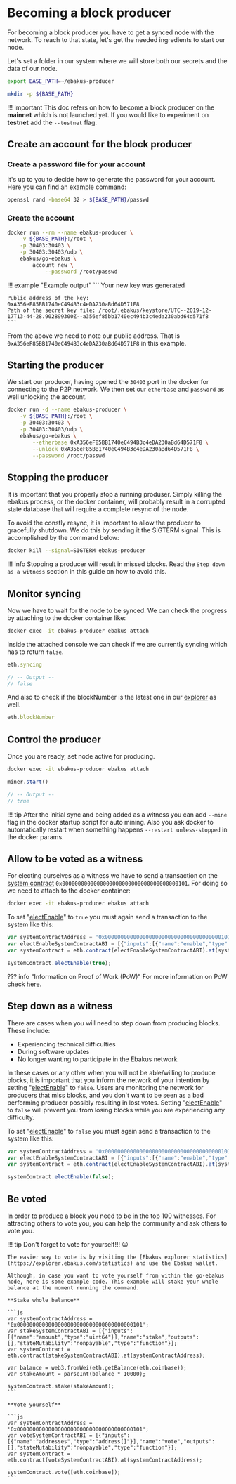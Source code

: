 # Becoming a block producer

For becoming a block producer you have to get a synced node with the network. To reach to that state, let's get the needed ingredients to start our node.

Let's set a folder in our system where we will store both our secrets and the data of our node.

```bash
export BASE_PATH=~/ebakus-producer

mkdir -p ${BASE_PATH}
```

!!! important
    This doc refers on how to become a block producer on the **mainnet** which is not launched yet. If you would like to experiment on **testnet** add the `--testnet` flag.

## Create an account for the block producer

### Create a password file for your account

It's up to you to decide how to generate the password for your account. Here you can find an example command:

```bash
openssl rand -base64 32 > ${BASE_PATH}/passwd
```

### Create the account

```bash
docker run --rm --name ebakus-producer \
    -v ${BASE_PATH}:/root \
    -p 30403:30403 \
    -p 30403:30403/udp \
    ebakus/go-ebakus \
        account new \
            --password /root/passwd
```

!!! example "Example output"
    ```
    Your new key was generated

    Public address of the key:   0xA356eF85BB1740eC494B3c4eDA230aBd64D571F8
    Path of the secret key file: /root/.ebakus/keystore/UTC--2019-12-17T13-44-28.902899300Z--a356ef85bb1740ec494b3c4eda230abd64d571f8
    ```

From the above we need to note our public address. That is `0xA356eF85BB1740eC494B3c4eDA230aBd64D571F8` in this example.

## Starting the producer

We start our producer, having opened the `30403` port in the docker for connecting to the P2P network. We then set our `etherbase` and `password` as well unlocking the account.

```bash
docker run -d --name ebakus-producer \
    -v ${BASE_PATH}:/root \
    -p 30403:30403 \
    -p 30403:30403/udp \
    ebakus/go-ebakus \
        --etherbase 0xA356eF85BB1740eC494B3c4eDA230aBd64D571F8 \
        --unlock 0xA356eF85BB1740eC494B3c4eDA230aBd64D571F8 \
        --password /root/passwd
```

## Stopping the producer

It is important that you properly stop a running produser. Simply killing the ebakus process, or the docker container, will probably result in a corrupted state database that will require a complete resync of the node.

To avoid the constly resync, it is important to allow the producer to gracefully shutdown. We do this by sending it the SIGTERM signal. This is accomplished by the command below:

```bash
docker kill --signal=SIGTERM ebakus-producer
```

!!! info
    Stopping a producer will result in missed blocks. Read the `Step down as a witness` section in this guide on how to avoid this.

## Monitor syncing

Now we have to wait for the node to be synced. We can check the progress by attaching to the docker container like:

```bash
docker exec -it ebakus-producer ebakus attach
```

Inside the attached console we can check if we are currently syncing which has to return `false`.

```js
eth.syncing

// -- Output --
// false
```

And also to check if the blockNumber is the latest one in our [explorer](https://explorer.ebakus.com/blocks) as well.

```js
eth.blockNumber
```

## Control the producer

Once you are ready, set node active for producing.

```bash
docker exec -it ebakus-producer ebakus attach
```

```js
miner.start()

// -- Output --
// true
```

!!! tip
    After the initial sync and being added as a witness you can add `--mine` flag in the docker startup script for auto mining. Also you ask docker to automatically restart when something happens `--restart unless-stopped` in the docker params.


## Allow to be voted as a witness

For electing ourselves as a witness we have to send a transaction on the [system contract](/developing-applications-with-ebakus/system-contract) `0x0000000000000000000000000000000000000101`. For doing so we need to attach to the docker container:

```bash
docker exec -it ebakus-producer ebakus attach
```

To set "[electEnable](/developing-applications-with-ebakus/system-contract/#electenablebool)" to `true` you must again send a transaction to the system like this:

```js
var systemContractAddress = '0x0000000000000000000000000000000000000101';
var electEnableSystemContractABI = [{"inputs":[{"name":"enable","type":"bool"}],"name":"electEnable","outputs":[],"stateMutability":"nonpayable","type":"function"}];
var systemContract = eth.contract(electEnableSystemContractABI).at(systemContractAddress);

systemContract.electEnable(true);
```

??? info "Information on Proof of Work (PoW)"
    For more information on PoW check [here](/developing-applications-with-ebakus/proof-of-work.md).

## Step down as a witness

There are cases when you will need to step down from producing blocks. These include:

* Experiencing technical difficulties
* During software updates
* No longer wanting to participate in the Ebakus network

In these cases or any other when you will not be able/willing to produce blocks, it is important that you inform the network of your intention by setting "[electEnable](/developing-applications-with-ebakus/system-contract/#electenablebool)" to `false`. Users are monitoring the network for producers that miss blocks, and you don't want to be seen as a bad performing producer possibly resulting in lost votes. Setting "[electEnable](/developing-applications-with-ebakus/system-contract/#electenablebool)" to `false` will prevent you from losing blocks while you are experiencing any difficulty.

To set "[electEnable](/developing-applications-with-ebakus/system-contract/#electenablebool)" to `false` you must again send a transaction to the system like this:

```js
var systemContractAddress = '0x0000000000000000000000000000000000000101';
var electEnableSystemContractABI = [{"inputs":[{"name":"enable","type":"bool"}],"name":"electEnable","outputs":[],"stateMutability":"nonpayable","type":"function"}];
var systemContract = eth.contract(electEnableSystemContractABI).at(systemContractAddress);

systemContract.electEnable(false);
```

## Be voted

In order to produce a block you need to be in the top 100 witnesses. For attracting others to vote you, you can help the community and ask others to vote you.

!!! tip
    Don't forget to vote for yourself!!! 😀

    The easier way to vote is by visiting the [Ebakus explorer statistics](https://explorer.ebakus.com/statistics) and use the Ebakus wallet.

    Although, in case you want to vote yourself from within the go-ebakus node, here is some example code. This example will stake your whole balance at the moment running the command.

    **Stake whole balance**

    ```js
    var systemContractAddress = '0x0000000000000000000000000000000000000101';
    var stakeSystemContractABI = [{"inputs":[{"name":"amount","type":"uint64"}],"name":"stake","outputs":[],"stateMutability":"nonpayable","type":"function"}];
    var systemContract = eth.contract(stakeSystemContractABI).at(systemContractAddress);

    var balance = web3.fromWei(eth.getBalance(eth.coinbase));
    var stakeAmount = parseInt(balance * 10000);

    systemContract.stake(stakeAmount);
    ```

    **Vote yourself**

    ```js
    var systemContractAddress = '0x0000000000000000000000000000000000000101';
    var voteSystemContractABI = [{"inputs":[{"name":"addresses","type":"address[]"}],"name":"vote","outputs":[],"stateMutability":"nonpayable","type":"function"}];
    var systemContract = eth.contract(voteSystemContractABI).at(systemContractAddress);

    systemContract.vote([eth.coinbase]);
    ```
